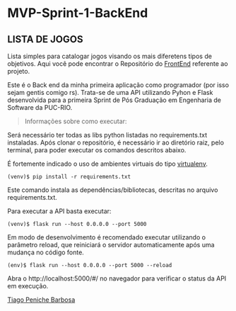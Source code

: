 # MVP-Sprint-1-BackEnd
## LISTA DE JOGOS 

Lista simples para catalogar jogos visando os mais diferetens tipos de objetivos. 
Aqui você pode encontrar o Repositório do [FrontEnd]() referente ao projeto.

Este é o Back end da minha primeira aplicação como programador (por isso sejam gentis comigo rs). Trata-se de uma API utilizando Pyhon e Flask desenvolvida para a primeira Sprint de Pós Graduação em Engenharia de Software da PUC-RIO.


> Informações sobre como executar:

Será necessário ter todas as libs python listadas no requirements.txt instaladas. Após clonar o repositório, é necessário ir ao diretório raiz, pelo terminal, para poder executar os comandos descritos abaixo.

É fortemente indicado o uso de ambientes virtuais do tipo [virtualenv](https://docs.python.org/pt-br/3/library/venv.html#creating-virtual-environments).


``
(venv)$ pip install -r requirements.txt
``

Este comando instala as dependências/bibliotecas, descritas no arquivo requirements.txt.

Para executar a API basta executar:


``
(venv)$ flask run --host 0.0.0.0 --port 5000
``


Em modo de desenvolvimento é recomendado executar utilizando o parâmetro reload, que reiniciará o servidor automaticamente após uma mudança no código fonte.


``
(env)$ flask run --host 0.0.0.0 --port 5000 --reload
``


Abra o http://localhost:5000/#/ no navegador para verificar o status da API em execução.



[Tiago Peniche Barbosa](https://www.linkedin.com/in/tiago-peniche-6765b9116/)



